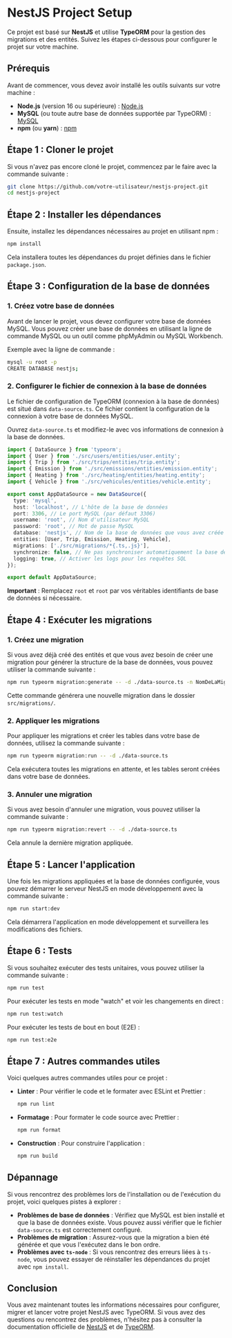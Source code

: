 # NestJS Project Setup

Ce projet est basé sur **NestJS** et utilise **TypeORM** pour la gestion des migrations et des entités. Suivez les étapes ci-dessous pour configurer le projet sur votre machine.

## Prérequis

Avant de commencer, vous devez avoir installé les outils suivants sur votre machine :

- **Node.js** (version 16 ou supérieure) : [Node.js](https://nodejs.org/)
- **MySQL** (ou toute autre base de données supportée par TypeORM) : [MySQL](https://dev.mysql.com/downloads/)
- **npm** (ou **yarn**) : [npm](https://www.npmjs.com/)

## Étape 1 : Cloner le projet

Si vous n'avez pas encore cloné le projet, commencez par le faire avec la commande suivante :

```bash
git clone https://github.com/votre-utilisateur/nestjs-project.git
cd nestjs-project
```

## Étape 2 : Installer les dépendances

Ensuite, installez les dépendances nécessaires au projet en utilisant npm :

```bash
npm install
```

Cela installera toutes les dépendances du projet définies dans le fichier `package.json`.

## Étape 3 : Configuration de la base de données

### 1. Créez votre base de données

Avant de lancer le projet, vous devez configurer votre base de données MySQL. Vous pouvez créer une base de données en utilisant la ligne de commande MySQL ou un outil comme phpMyAdmin ou MySQL Workbench.

Exemple avec la ligne de commande :

```bash
mysql -u root -p
CREATE DATABASE nestjs;
```

### 2. Configurer le fichier de connexion à la base de données

Le fichier de configuration de TypeORM (connexion à la base de données) est situé dans `data-source.ts`. Ce fichier contient la configuration de la connexion à votre base de données MySQL.

Ouvrez `data-source.ts` et modifiez-le avec vos informations de connexion à la base de données.

```typescript
import { DataSource } from 'typeorm';
import { User } from './src/users/entities/user.entity';
import { Trip } from './src/trips/entities/trip.entity';
import { Emission } from './src/emissions/entities/emission.entity';
import { Heating } from './src/heating/entities/heating.entity';
import { Vehicle } from './src/vehicules/entities/vehicle.entity';

export const AppDataSource = new DataSource({
  type: 'mysql',
  host: 'localhost', // L'hôte de la base de données
  port: 3306, // Le port MySQL (par défaut 3306)
  username: 'root', // Nom d'utilisateur MySQL
  password: 'root', // Mot de passe MySQL
  database: 'nestjs', // Nom de la base de données que vous avez créée
  entities: [User, Trip, Emission, Heating, Vehicle],
  migrations: ['./src/migrations/*{.ts,.js}'],
  synchronize: false, // Ne pas synchroniser automatiquement la base de données
  logging: true, // Activer les logs pour les requêtes SQL
});

export default AppDataSource;
```

**Important** : Remplacez `root` et `root` par vos véritables identifiants de base de données si nécessaire.

## Étape 4 : Exécuter les migrations

### 1. Créez une migration

Si vous avez déjà créé des entités et que vous avez besoin de créer une migration pour générer la structure de la base de données, vous pouvez utiliser la commande suivante :

```bash
npm run typeorm migration:generate -- -d ./data-source.ts -n NomDeLaMigration
```

Cette commande générera une nouvelle migration dans le dossier `src/migrations/`.

### 2. Appliquer les migrations

Pour appliquer les migrations et créer les tables dans votre base de données, utilisez la commande suivante :

```bash
npm run typeorm migration:run -- -d ./data-source.ts
```

Cela exécutera toutes les migrations en attente, et les tables seront créées dans votre base de données.

### 3. Annuler une migration

Si vous avez besoin d'annuler une migration, vous pouvez utiliser la commande suivante :

```bash
npm run typeorm migration:revert -- -d ./data-source.ts
```

Cela annule la dernière migration appliquée.

## Étape 5 : Lancer l'application

Une fois les migrations appliquées et la base de données configurée, vous pouvez démarrer le serveur NestJS en mode développement avec la commande suivante :

```bash
npm run start:dev
```

Cela démarrera l'application en mode développement et surveillera les modifications des fichiers.

## Étape 6 : Tests

Si vous souhaitez exécuter des tests unitaires, vous pouvez utiliser la commande suivante :

```bash
npm run test
```

Pour exécuter les tests en mode "watch" et voir les changements en direct :

```bash
npm run test:watch
```

Pour exécuter les tests de bout en bout (E2E) :

```bash
npm run test:e2e
```

## Étape 7 : Autres commandes utiles

Voici quelques autres commandes utiles pour ce projet :

- **Linter** : Pour vérifier le code et le formater avec ESLint et Prettier :
  ```bash
  npm run lint
  ```
- **Formatage** : Pour formater le code source avec Prettier :
  ```bash
  npm run format
  ```
- **Construction** : Pour construire l'application :
  ```bash
  npm run build
  ```

## Dépannage

Si vous rencontrez des problèmes lors de l'installation ou de l'exécution du projet, voici quelques pistes à explorer :

- **Problèmes de base de données** : Vérifiez que MySQL est bien installé et que la base de données existe. Vous pouvez aussi vérifier que le fichier `data-source.ts` est correctement configuré.
- **Problèmes de migration** : Assurez-vous que la migration a bien été générée et que vous l'exécutez dans le bon ordre.
- **Problèmes avec `ts-node`** : Si vous rencontrez des erreurs liées à `ts-node`, vous pouvez essayer de réinstaller les dépendances du projet avec `npm install`.

## Conclusion

Vous avez maintenant toutes les informations nécessaires pour configurer, migrer et lancer votre projet NestJS avec TypeORM. Si vous avez des questions ou rencontrez des problèmes, n'hésitez pas à consulter la documentation officielle de [NestJS](https://docs.nestjs.com/) et de [TypeORM](https://typeorm.io/).
